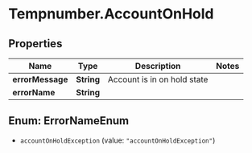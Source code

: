 # Tempnumber.AccountOnHold

## Properties

Name | Type | Description | Notes
------------ | ------------- | ------------- | -------------
**errorMessage** | **String** | Account is in on hold state | 
**errorName** | **String** |  | 



## Enum: ErrorNameEnum


* `accountOnHoldException` (value: `"accountOnHoldException"`)




